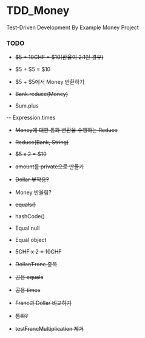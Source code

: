 # TDD_Money
Test-Driven Development By Example Money Project


### TODO

- ~~$5 + 10CHF = $10(환율이 2:1인 경우)~~

- $5 + $5 = $10

- $5 + $5에서 Money 반환하기

- ~~Bank.reduce(Money)~~

- Sum.plus

-- Expression.times

- ~~Money에 대한 통화 변환을 수행하는 Reduce~~

- ~~Reduce(Bank, String)~~

- ~~$5 x 2 = $10~~

- ~~amount를 private으로 만들기~~

- ~~Dollar 부작용?~~

- Money 반올림?

- ~~equals()~~

- hashCode()

- Equal null

- Equal object

- ~~5CHF x 2 = 10CHF~~

- ~~Dollar/Franc 중복~~

- ~~공용 equals~~

- ~~공용 times~~

- ~~Franc과 Dollar 비교하기~~

- ~~통화?~~

- ~~testFrancMultiplication 제거~~
